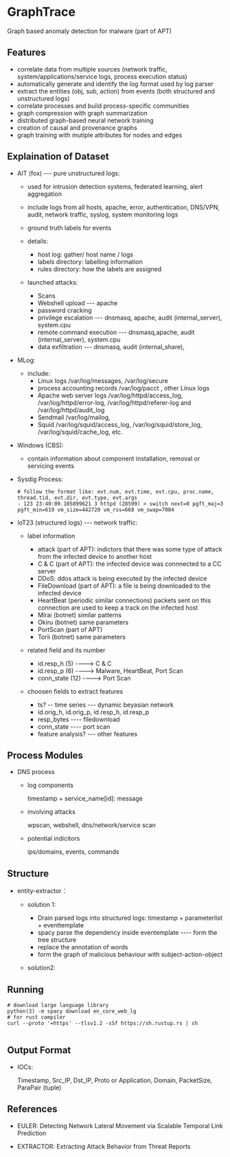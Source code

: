 # GraphTrace
Graph based anomaly detection for malware (part of APT)

## Features
- correlate data from multiple sources (network traffic, system/applications/service logs, process execution status)
- automatically generate and identify the log format used by log parser
- extract the entities (obj, sub, action) from events (both structured and unstructured logs)
- correlate processes and build process-specific communities
- graph compression with graph summarization
- distributed graph-based neural network training
- creation of causal and provenance graphs
- graph training with mutiple attributes for nodes and edges


## Explaination of Dataset

- AIT (fox) --- pure unstructured logs:

    - used for intrusion detection systems, federated learning, alert aggregation

    - include logs from all hosts, apache, error, authentication, DNS/VPN, audit, network traffic, syslog, system monitoring logs

    - ground truth labels for events

    - details:
        - host log: gather/ host name / logs
        - labels directory: labelling information
        - rules directory: how the labels are assigned

    - launched attacks:
        - Scans
        - Webshell upload --- apache
        - password cracking
        - privilege escalation --- dnsmasq, apache, audit (internal_server), system.cpu
        - remote command execution --- dnsmasq,apache, audit (internal_server), system.cpu
        - data exfiltration --- dnsmasq, audit (internal_share), 

- MLog:

    - include:
        - Linux logs /var/log/messages, /var/log/secure 
        - process accounting records /var/log/pacct , other Linux logs
        - Apache web server logs /var/log/httpd/access_log, /var/log/httpd/error-log, /var/log/httpd/referer-log and /var/log/httpd/audit_log 
        - Sendmail /var/log/mailog, 
        - Squid /var/log/squid/access_log, /var/log/squid/store_log, /var/log/squid/cache_log, etc.


- Windows (CBS):
    
    - contain information about component installation, removal or servicing events

- Sysdig Process:
    ```
    # follow the format like: evt.num, evt.time, evt.cpu, proc.name, thread.tid, evt.dir, evt.type, evt.args
    - 123 23:40:09.105899621 3 httpd (28599) > switch next=0 pgft_maj=3 pgft_min=619 vm_size=442720 vm_rss=668 vm_swap=7004
    ```


- IoT23 (structured logs) --- network traffic:
    - label information
        - attack (part of APT):
            indictors that there was some type of attack from the infected device to another host
        - C & C (part of APT):
            the infected device was connnected to a CC server
        - DDoS:
            ddos attack is being executed by the infected device
        - FileDownload (part of APT):
            a file is being downloaded to the infected device
        - HeartBeat (periodic similar connections)
            packets sent on this connection are used to keep a track on the infected host 
        - Mirai (botnet)
            similar patterns
        - Okiru (botnet)
            same parameters
        - PortScan (part of APT)
        - Torii (botnet)
            same parameters

    - related field and its number
        - id.resp_h (5) ----> C & C
        - id.resp_p (6) ----> Malware, HeartBeat, Port Scan
        - conn_state (12) ----> Port Scan

    - choosen fields to extract features
        - ts? -- time series --- dynamic beyasian network
        - id.orig_h, id.orig_p, id.resp_h, id.resp_p
        - resp_bytes ---- filedownload
        - conn_state ---- port scan
        - feature analysis? --- other features


## Process Modules

- DNS process

    - log components

        timestamp + service_name[id]: message

    - involving attacks

        wpscan, webshell, dns/network/service scan

    - potential indicitors

        ips/domains, events, commands


## Structure

- entity-extractor：

    - solution 1:

        - Drain parsed logs into structured logs: timestamp + parameterlist + eventtemplate
        - spacy parse the dependency inside eventemplate ---- form the tree structure
        - replace the annotation of words
        - form the graph of malicious behaviour with subject-action-object

    - solution2:

        
## Running

```
# download large language library
python(3) -m spacy download en_core_web_lg
# for rust compiler 
curl --proto '=https' --tlsv1.2 -sSf https://sh.rustup.rs | sh


```

## Output Format

- IOCs:

    Timestamp, Src_IP, Dst_IP, Proto or Application, Domain, PacketSize, ParaPair (tuple)
 
 
## References

- EULER: Detecting Network Lateral Movement via Scalable Temporal Link Prediction

- EXTRACTOR: Extracting Attack Behavior from Threat Reports